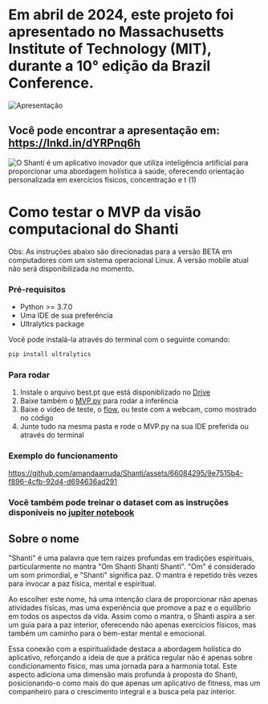 # Em abril de 2024, este projeto foi apresentado no Massachusetts Institute of Technology (MIT), durante a 10° edição da Brazil Conference.
![Apresentação](https://github.com/amandaarruda/Shanti/assets/66084295/f7592802-9b7b-4f07-bc70-753d63972eb8)

Você pode encontrar a apresentação em: https://lnkd.in/dYRPnq6h
---

![O Shanti é um aplicativo inovador que utiliza inteligência artificial para proporcionar uma abordagem holística à saúde, oferecendo orientação personalizada em exercícios físicos, concentração e t (1)](https://github.com/amandaarruda/Shanti/assets/66084295/f8625bf8-4c68-4ece-ad92-55730da6a1bd)


# Como testar o MVP da visão computacional do Shanti
Obs: As instruções abaixo são direcionadas para a versão BETA em computadores com um sistema operacional Linux. A versão mobile atual não será disponibilizada no momento.

### Pré-requisitos
- Python >= 3.7.0
- Uma IDE de sua preferência
- Ultralytics package

Você pode instalá-la através do terminal com o seguinte comando:
```bash
pip install ultralytics
```

### Para rodar
1. Instale o arquivo best.pt que está disponiblizado no [Drive](https://drive.google.com/file/d/1m5aCaufS1EqIC-he3QHYh73GkvFIYkBG/view?usp=sharing)
2. Baixe também o [MVP.py](https://github.com/amandaarruda/Shanti/blob/main/MVP.py) para rodar a inferência
3. Baixe o vídeo de teste, o [flow](https://github.com/amandaarruda/Shanti/blob/main/flow.mp4), ou teste com a webcam, como mostrado no código
4. Junte tudo na mesma pasta e rode o MVP.py na sua IDE preferida ou através do terminal

### Exemplo do funcionamento

https://github.com/amandaarruda/Shanti/assets/66084295/9e7515b4-f896-4cfb-92d4-d694636ad291

### Você também pode treinar o dataset com as instruções disponíveis no [jupiter notebook](https://drive.google.com/file/d/1mI7jneSFV8xU2HAkgrr6YAzcYnlyM8WJ/view?usp=sharing)

## Sobre o nome
"Shanti" é uma palavra que tem raízes profundas em tradições espirituais, particularmente no mantra "Om Shanti Shanti Shanti". "Om" é considerado um som primordial, e "Shanti" significa paz. O mantra é repetido três vezes para invocar a paz física, mental e espiritual.

Ao escolher este nome, há uma intenção clara de proporcionar não apenas atividades físicas, mas uma experiência que promove a paz e o equilíbrio em todos os aspectos da vida. Assim como o mantra, o Shanti aspira a ser um guia para a paz interior, oferecendo não apenas exercícios físicos, mas também um caminho para o bem-estar mental e emocional.

Essa conexão com a espiritualidade destaca a abordagem holística do aplicativo, reforçando a ideia de que a prática regular não é apenas sobre condicionamento físico, mas uma jornada para a harmonia total. Este aspecto adiciona uma dimensão mais profunda à proposta do Shanti, posicionando-o como mais do que apenas um aplicativo de fitness, mas um companheiro para o crescimento integral e a busca pela paz interior.
